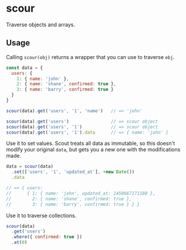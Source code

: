 # scour

Traverse objects and arrays.

## Usage

Calling `scour(obj)` returns a wrapper that you can use to traverse `obj`.

```js
const data = {
  users: {
    1: { name: 'john' },
    2: { name: 'shane', confirmed: true },
    3: { name: 'barry', confirmed: true }
  }
}

scour(data).get('users', '1', 'name')   // => 'john'

scour(data).get('users')                // => scour object
scour(data).get('users', '1')           // => scour object
scour(data).get('users', '1').data      // => { name: 'john' }
```

Use it to set values. Scout treats all data as immutable, so this doesn't
modify your original `data`, but gets you a new one with the modifications made.

```js
data = scour(data)
  .set(['users', '1', 'updated_at'], +new Date())
  .data

// => { users:
//      { 1: { name: 'john', updated_at: 1450667171188 },
//        2: { name: 'shane', confirmed: true },
//        3: { name: 'barry', confirmed: true } } }
```


Use it to traverse collections.

```js
scour(data)
  .get('users')
  .where({ confirmed: true })
  .at(0)
```
